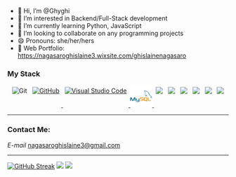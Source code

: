 
- 👋 Hi, I’m @Ghyghi
- 👀 I’m interested in Backend/Full-Stack development
- 🌱 I’m currently learning Python, JavaScript
- 💞️ I’m looking to collaborate on any programming projects
- 😄 Pronouns: she/her/hers
- 💾 Web Portfolio: https://nagasaroghislaine3.wixsite.com/ghislainenagasaro

### My Stack

<p align="center">
<img  src="https://cdn.jsdelivr.net/gh/devicons/devicon/icons/git/git-original.svg" alt="Git"  height="40" style="vertical-align:top; margin:4px">
<a href="https://github.com/Ghyghi target="_blank" rel="noreferrer"> 
<img  src="https://encrypted-tbn0.gstatic.com/images?q=tbn:ANd9GcSuZ3SKA8cR3JS27Y_ijrqVSHjoDKjM_bhK7Q&usqp=CAU" alt="GitHub"  height="40" style="vertical-align:top;   margin:4px">
</a>
<a href="https://code.visualstudio.com/download" target="_blank" rel="noreferrer">
<img src="https://cdn.jsdelivr.net/gh/devicons/devicon/icons/vscode/vscode-original.svg" alt="Visual Studio Code" height="40" style="vertical-align:top; margin:4px">
</a>
<a href="https://www.mysql.com/" target="_blank" rel="noreferrer"> <img src="https://raw.githubusercontent.com/devicons/devicon/master/icons/mysql/mysql-original-wordmark.svg" alt="mysql" height="50"/> </a> 
<img src="https://user-images.githubusercontent.com/76790341/190482427-414de214-10ea-4b75-9949-9d2e51c50b09.png" height="40" style="vertical-align:top; margin:4px">
<img src="https://user-images.githubusercontent.com/76790341/187140476-61664fc5-1562-48a3-a5a5-f2f6d8ac917f.png" height="40" style="vertical-align:top; margin:4px">
<img src="https://user-images.githubusercontent.com/76790341/187142840-1acfcea2-a215-4f56-b11e-216fc8aa885b.png" height="40" style="vertical-align:top; margin:4px">
<img src="https://user-images.githubusercontent.com/76790341/187141391-bfad1a42-3cc2-4edd-903b-6d362ee63fc2.png" height="40" style="vertical-align:top; margin:4px">
<img src="https://user-images.githubusercontent.com/76790341/187142293-2280c369-2a56-4dcd-8547-df421d9421fe.png" height="40" style="vertical-align:top; margin:4px">
<img src="https://user-images.githubusercontent.com/76790341/187142409-fa9b3fc9-8e08-4870-b4d9-a630a3505339.png" height="40" style="vertical-align:top; margin:4px">
</p>

---

### Contact Me: <br>

*E-mail* nagasaroghislaine3@gmail.com<br>

---

[![GitHub Streak](https://github-readme-streak-stats.herokuapp.com/?user=Ghyghi)](https://git.io/streak-stats)
<img height="200em" src="https://github-profile-summary-cards.vercel.app/api/cards/repos-per-language?username=Ghyghi"/>
<img height="200em" src="https://github-profile-summary-cards.vercel.app/api/cards/stats?username=Ghyghi&theme=github"/>

<!---
Ghyghi/Ghyghi is a ✨ special ✨ repository because its `README.md` (this file) appears on your GitHub profile.
You can click the Preview link to take a look at your changes.
--->
